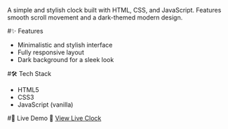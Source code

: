A simple and stylish clock built with HTML, CSS, and JavaScript. Features smooth scroll movement and a dark-themed modern design.

#✨ Features
- Minimalistic and stylish interface
- Fully responsive layout
- Dark background for a sleek look

#🛠️ Tech Stack
- HTML5
- CSS3
- JavaScript (vanilla)

#🚀 Live Demo
🔗 [View Live Clock](https://abhishek-k-s.github.io/clock/)
